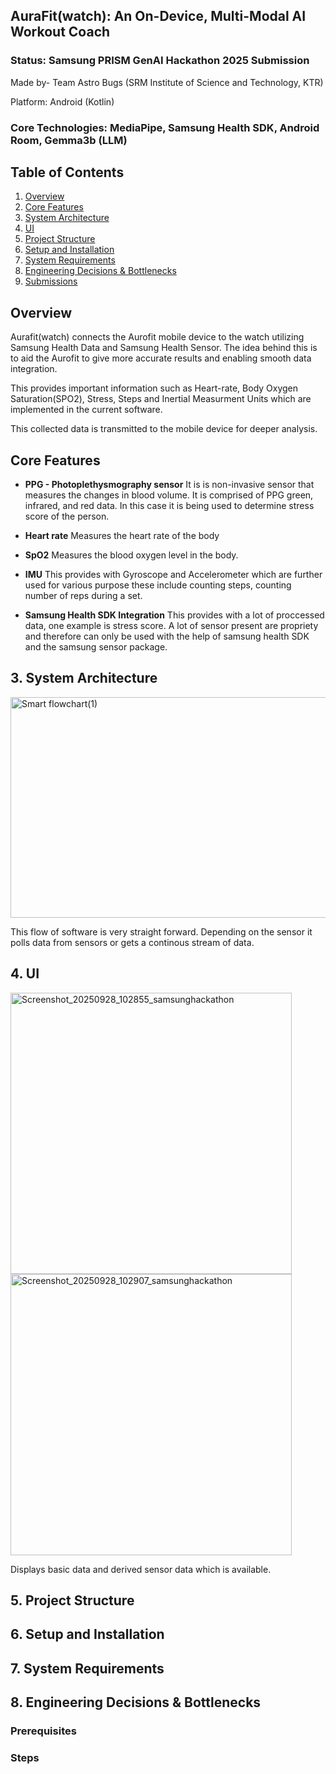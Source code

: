 ## AuraFit(watch): An On-Device, Multi-Modal AI Workout Coach
### Status: Samsung PRISM GenAI Hackathon 2025 Submission
Made by- Team Astro Bugs (SRM Institute of Science and Technology, KTR)

Platform: Android (Kotlin)

### Core Technologies: MediaPipe, Samsung Health SDK, Android Room, Gemma3b (LLM)
## Table of Contents

1. [Overview](#overview)
2. [Core Features](#core-features)
3. [System Architecture](#system-architecture)
4. [UI](#UI)
5. [Project Structure](#project-structure)
6. [Setup and Installation](#setup-and-installation)
7. [System Requirements](#system-requirements)
8. [Engineering Decisions & Bottlenecks](#engineering-decisions--bottlenecks)
9. [Submissions](#submissions)

## Overview
Aurafit(watch) connects the Aurofit mobile device to the watch utilizing Samsung Health Data and Samsung Health Sensor. The idea behind this is to aid the Aurofit to give more accurate results and enabling smooth data integration.

This provides important information such as Heart-rate, Body Oxygen Saturation(SPO2), Stress, Steps and Inertial Measurment Units which are implemented in the current software.

This collected data is transmitted to the mobile device for deeper analysis. 

## Core Features

- **PPG - Photoplethysmography sensor**
  It is is non-invasive sensor that measures the changes in blood volume. It is comprised of PPG green, infrared, and red data. In this case it is being used to determine stress score of the person.

- **Heart rate**
  Measures the heart rate of the body

- **SpO2**
  Measures the blood oxygen level in the body.

- **IMU**
  This provides with Gyroscope and Accelerometer which are further used for various purpose these include counting steps, counting number of reps during a set.

- **Samsung Health SDK Integration**
  This provides with a lot of proccessed data, one example is stress score. A lot of sensor present are propriety and therefore can only be used with the help of samsung health SDK and the samsung sensor package.

  
## 3. System Architecture
<img width="1245" height="353" alt="Smart flowchart(1)" src="https://github.com/user-attachments/assets/e7e49f19-0eea-4bb6-b3f5-85686427df6c" />

This flow of software is very straight forward. Depending on the sensor it polls data from sensors or gets a continous stream of data.

## 4. UI
<img width="450" height="450" alt="Screenshot_20250928_102855_samsunghackathon" src="https://github.com/user-attachments/assets/d882e093-4cc9-4852-836a-c6f014dea5ef" />
<img width="450" height="450" alt="Screenshot_20250928_102907_samsunghackathon" src="https://github.com/user-attachments/assets/6afc6925-097e-4662-ac43-cf1652164dab" />

Displays basic data and derived sensor data which is available.

## 5. Project Structure

## 6. Setup and Installation

## 7. System Requirements

## 8. Engineering Decisions & Bottlenecks

### Prerequisites

### Steps
